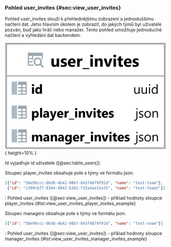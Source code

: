 
### Pohled user_invites {#sec:view_user_invites}

Pohled user_invites slouží k přehlednějšímu zobrazení a jednoduššímu načtení dat.
Jeho hlavním úkolem je zobrazit, do jakých týmů byl uživatele pozván, buď jako hráč nebo manažer.
Tento pohled umožňuje jednoduché načtení a vyhledání dat backendem.

![Pohled user_invites](../../../../pictures/databaze/views/user_invites.png){ height=10% }

Id vyjadřuje id uživatele ([@sec:table_users]).

Sloupec player_invites obsahuje pole s týmy ve formátu json.

```{.json .linenos}
[{"id": "58e99ccc-0bd8-4b42-98b7-843f4879f91d", "name": "test-team"},
 {"id": "c299cb77-8394-4842-b362-f15a4ae11e33", "name": "test-team2"}]
```

: Pohled user_invites ([@sec:view_user_invites]) - příklad hodnoty sloupce player_invites {#lst:view_user_invites_player_invites_example}

Sloupec managers obsahuje pole s týmy ve formátu json.

```{.json .linenos}
[{"id": "58e99ccc-0bd8-4b42-98b7-843f4879f91d", "name": "test-team"}]
```

: Pohled user_invites ([@sec:view_user_invites]) - příklad hodnoty sloupce manager_invites {#lst:view_user_invites_manager_invites_example}

